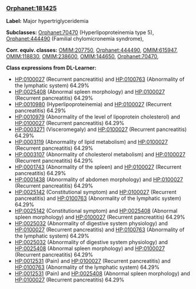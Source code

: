 
### [Orphanet:181425](http://www.orpha.net/ORDO/Orphanet_181425)
**Label:** Major hypertriglyceridemia

**Subclasses:** [Orphanet:70470](http://www.orpha.net/ORDO/Orphanet_70470) (Hyperlipoproteinemia type 5), [Orphanet:444490](http://www.orpha.net/ORDO/Orphanet_444490) (Familial chylomicronemia syndrome), 

**Corr. equiv. classes:** [OMIM:207750](http://purl.obolibrary.org/obo/OMIM_207750), [Orphanet:444490](http://www.orpha.net/ORDO/Orphanet_444490), [OMIM:615947](http://purl.obolibrary.org/obo/OMIM_615947), [OMIM:118830](http://purl.obolibrary.org/obo/OMIM_118830), [OMIM:238600](http://purl.obolibrary.org/obo/OMIM_238600), [OMIM:144650](http://purl.obolibrary.org/obo/OMIM_144650), [Orphanet:70470](http://www.orpha.net/ORDO/Orphanet_70470), 

**Class expressions from DL-Learner:**

- [HP:0100027](http://purl.obolibrary.org/obo/HP_0100027) (Recurrent pancreatitis) and [HP:0100763](http://purl.obolibrary.org/obo/HP_0100763) (Abnormality of the lymphatic system) 64.29%
- [HP:0025408](http://purl.obolibrary.org/obo/HP_0025408) (Abnormal spleen morphology) and [HP:0100027](http://purl.obolibrary.org/obo/HP_0100027) (Recurrent pancreatitis) 64.29%
- [HP:0010980](http://purl.obolibrary.org/obo/HP_0010980) (Hyperlipoproteinemia) and [HP:0100027](http://purl.obolibrary.org/obo/HP_0100027) (Recurrent pancreatitis) 64.29%
- [HP:0010979](http://purl.obolibrary.org/obo/HP_0010979) (Abnormality of the level of lipoprotein cholesterol) and [HP:0100027](http://purl.obolibrary.org/obo/HP_0100027) (Recurrent pancreatitis) 64.29%
- [HP:0003271](http://purl.obolibrary.org/obo/HP_0003271) (Visceromegaly) and [HP:0100027](http://purl.obolibrary.org/obo/HP_0100027) (Recurrent pancreatitis) 64.29%
- [HP:0003119](http://purl.obolibrary.org/obo/HP_0003119) (Abnormality of lipid metabolism) and [HP:0100027](http://purl.obolibrary.org/obo/HP_0100027) (Recurrent pancreatitis) 64.29%
- [HP:0003107](http://purl.obolibrary.org/obo/HP_0003107) (Abnormality of cholesterol metabolism) and [HP:0100027](http://purl.obolibrary.org/obo/HP_0100027) (Recurrent pancreatitis) 64.29%
- [HP:0001743](http://purl.obolibrary.org/obo/HP_0001743) (Abnormality of the spleen) and [HP:0100027](http://purl.obolibrary.org/obo/HP_0100027) (Recurrent pancreatitis) 64.29%
- [HP:0001438](http://purl.obolibrary.org/obo/HP_0001438) (Abnormality of abdomen morphology) and [HP:0100027](http://purl.obolibrary.org/obo/HP_0100027) (Recurrent pancreatitis) 64.29%
- [HP:0025142](http://purl.obolibrary.org/obo/HP_0025142) (Constitutional symptom) and [HP:0100027](http://purl.obolibrary.org/obo/HP_0100027) (Recurrent pancreatitis) and [HP:0100763](http://purl.obolibrary.org/obo/HP_0100763) (Abnormality of the lymphatic system) 64.29%
- [HP:0025142](http://purl.obolibrary.org/obo/HP_0025142) (Constitutional symptom) and [HP:0025408](http://purl.obolibrary.org/obo/HP_0025408) (Abnormal spleen morphology) and [HP:0100027](http://purl.obolibrary.org/obo/HP_0100027) (Recurrent pancreatitis) 64.29%
- [HP:0025032](http://purl.obolibrary.org/obo/HP_0025032) (Abnormality of digestive system physiology) and [HP:0100027](http://purl.obolibrary.org/obo/HP_0100027) (Recurrent pancreatitis) and [HP:0100763](http://purl.obolibrary.org/obo/HP_0100763) (Abnormality of the lymphatic system) 64.29%
- [HP:0025032](http://purl.obolibrary.org/obo/HP_0025032) (Abnormality of digestive system physiology) and [HP:0025408](http://purl.obolibrary.org/obo/HP_0025408) (Abnormal spleen morphology) and [HP:0100027](http://purl.obolibrary.org/obo/HP_0100027) (Recurrent pancreatitis) 64.29%
- [HP:0012531](http://purl.obolibrary.org/obo/HP_0012531) (Pain) and [HP:0100027](http://purl.obolibrary.org/obo/HP_0100027) (Recurrent pancreatitis) and [HP:0100763](http://purl.obolibrary.org/obo/HP_0100763) (Abnormality of the lymphatic system) 64.29%
- [HP:0012531](http://purl.obolibrary.org/obo/HP_0012531) (Pain) and [HP:0025408](http://purl.obolibrary.org/obo/HP_0025408) (Abnormal spleen morphology) and [HP:0100027](http://purl.obolibrary.org/obo/HP_0100027) (Recurrent pancreatitis) 64.29%


